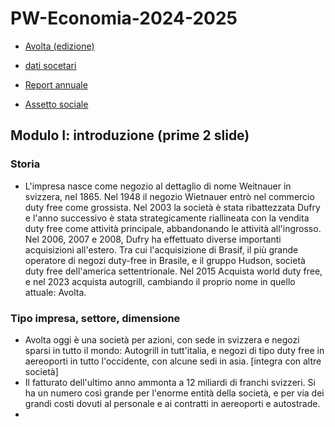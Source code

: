 # PW-Economia-2024-2025

- [Avolta (edizione)](https://www.edizione.com/it/investimenti/il-nostro-portafoglio/realta-industriali/avolta)

- [dati socetari](https://www.autogrill.com/it/dati-societari)

- [Report annuale](https://www.annualreports.com/HostedData/AnnualReports/PDF/OTC_DUFRY_2023.pdf)

- [Assetto sociale](https://www.linkedin.com/company/autogrill#:~:text=The%20Group%20is%20present%20in,46%2C000%20employees%20and%20is)

## Modulo I: introduzione (prime 2 slide)

### Storia
- L'impresa nasce come negozio al dettaglio di nome Weitnauer in svizzera, nel 1865. Nel 1948 il negozio Wietnauer entrò nel commercio duty free come 
grossista. Nel 2003 la società è stata ribattezzata Dufry e l'anno successivo è stata strategicamente riallineata con la vendita duty free come 
attività principale, abbandonando le attività all'ingrosso. Nel 2006, 2007 e 2008, Dufry ha effettuato diverse importanti acquisizioni all'estero. Tra cui l'acquisizione di Brasif, il più grande operatore di negozi duty-free in Brasile, e il gruppo Hudson, società duty free dell'america settentrionale.
Nel 2015 Acquista world duty free, e nel 2023 acquista autogrill, cambiando il proprio nome in quello attuale: Avolta.

### Tipo impresa, settore, dimensione
- Avolta oggi è una società per azioni, con sede in svizzera e negozi sparsi in tutto il mondo: Autogrill in tutt'italia, e negozi di tipo duty free 
in aereoporti in tutto l'occidente, con alcune sedi in asia. [integra con altre società]
- Il fatturato dell'ultimo anno ammonta a 12 miliardi di franchi svizzeri. Si ha un numero così grande per l'enorme entità della società, e 
per via dei grandi costi dovuti al personale e ai contratti in aereoporti e autostrade.
- 
